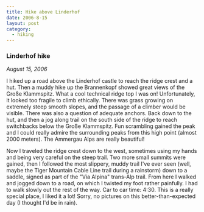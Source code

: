```yaml
---
title: Hike above Linderhof
date: 2006-8-15
layout: post
category:
  - hiking
---
```


### Linderhof hike
_August 15, 2006_

I hiked up a road above the Linderhof castle to reach the ridge crest and a
hut. Then a muddy hike up the Brannenkopf showed great views of the Große
Klammspitz. What a cool technical ridge top I was on! Unfortunately, it looked
too fragile to climb ethically. There was grass growing on extremely steep
smooth slopes, and the passage of a climber would be visible. There was also a
question of adequate anchors. Back down to the hut, and then a jog along trail
on the south side of the ridge to reach switchbacks below the Große Klammspitz.
Fun scrambling gained the peak and I could really admire the surrounding peaks
from this high point (almost 2000 meters). The Ammergau Alps are really
beautiful!

Now I traveled the ridge crest down to the west, sometimes using my hands and
being very careful on the steep trail. Two more small summits were gained, then
I followed the most slippery, muddy trail I've ever seen (well, maybe the Tiger
Mountain Cable Line trail during a rainstorm) down to a saddle, signed as part
of the "Via Alpina" trans-Alp trail. From here I walked and jogged down to a
road, on which I twisted my foot rather painfully. I had to walk slowly out the
rest of the way. Car to car time: 4:30. This is a really special place, I liked
it a lot! Sorry, no pictures on this better-than-expected day (I thought I'd be
in rain).
